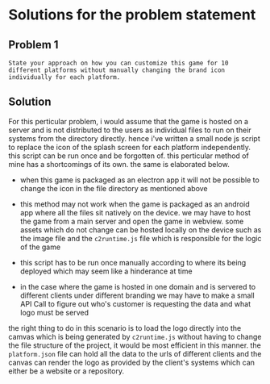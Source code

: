 # Solutions for the problem statement

## Problem 1

`State your approach on how you can customize this game for 10 different platforms without manually changing the brand icon individually for each platform.`

## Solution

For this perticular problem, i would assume that the game is hosted on a server and is not distributed to the users as individual files to run on their systems from the directory directly. hence i've written a small node js script to replace the icon of the splash screen for each platform independently. this script can be run once and be forgotten of. this perticular method of mine has a shortcomings of its own. the same is elaborated below.

* when this game is packaged as an electron app it will not be possible to change the icon in the file directory as mentioned above

* this method may not work when the game is packaged as an android app where all the files sit natively on the device. we may have to host the game from a main server and open the game in webview. some assets which do not change can be hosted locally on the device such as the image file and the `c2runtime.js` file which is responsible for the logic of the game
  
* this script has to be run once manually according to where its being deployed which may seem like a hinderance at time

* in the case where the game is hosted in one domain and is servered to different clients under different branding we may have to make a small API Call to figure out who's customer is requesting the data and what logo must be served

the right thing to do in this scenario is to load the logo directly into the camvas which is being generated by `c2runtime.js` without having to change the file structure of the project, it would be most efficient in this manner. the `platform.json` file can hold all the data to the urls of different clients and the canvas can render the logo as provided by the client's systems which can either be a website or a repository. 

